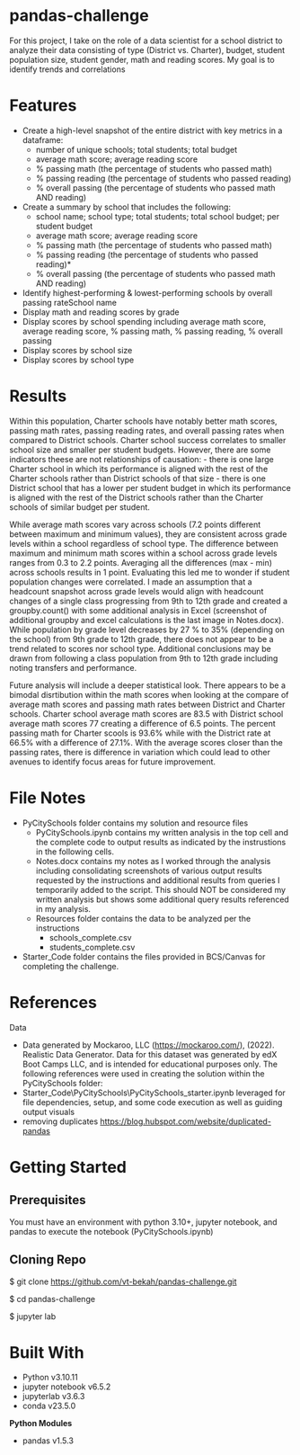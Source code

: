 # pandas-challenge
For this project, I take on the role of a data scientist for a school district to analyze their data consisting of type (District vs. Charter), budget, student population size, student gender, math and reading scores. My goal is to identify trends and correlations

# Features
* Create a high-level snapshot of the entire district with key metrics in a dataframe:
   * number of unique schools; total students; total budget
   * average math score; average reading score
   * % passing math (the percentage of students who passed math)
   * % passing reading (the percentage of students who passed reading)
   * % overall passing (the percentage of students who passed math AND reading)
* Create a summary by school that includes the following:
   * school name; school type; total students; total school budget; per student budget 
   * average math score; average reading score
   * % passing math (the percentage of students who passed math)
   * % passing reading (the percentage of students who passed reading)* 
   * % overall passing (the percentage of students who passed math AND reading)
* Identify highest-performing & lowest-performing schools by overall passing rateSchool name
* Display math and reading scores by grade
* Display scores by school spending including average math score, average reading score, % passing math, % passing reading, % overall passing
* Display scores by school size
* Display scores by school type


# Results
Within this population, Charter schools have notably better math scores, passing math rates, passing reading rates, and overall passing rates when compared to District schools. Charter school success correlates to smaller school size and smaller per student budgets. However, there are some indicators theese are not relationships of causation:
    - there is one large Charter school in which its performance is aligned with the rest of the Charter schools rather than District schools of that size
    - there is one District school that has a lower per student budget in which its performance is aligned with the rest of the District schools rather than the Charter schools of similar budget per student. 

While average math scores vary across schools (7.2 points different between maximum and minimum values), they are consistent across grade levels within a school regardless of school type. The difference between maximum and minimum math scores within a school across grade levels ranges from 0.3 to 2.2 points. Averaging all the differences (max - min) across schools results in 1 point. Evaluating this led me to wonder if student population changes were correlated. I made an assumption that a headcount snapshot across grade levels would align with headcount changes of a single class progressing from 9th to 12th grade and created a groupby.count() with some additional analysis in Excel (screenshot of additional groupby and excel calculations is the last image in Notes.docx). While population by grade level decreases by 27 % to 35% (depending on the school) from 9th grade to 12th grade, there does not appear to be a trend related to scores nor school type. Additional conclusions may be drawn from following a class population from 9th to 12th grade including noting transfers and performance.

Future analysis will include a deeper statistical look. There appears to be a bimodal disrtibution within the math scores when looking at the compare of average math scores and passing math rates between District and Charter schools. Charter school average math scores are 83.5 with District school average math scores 77 creating a difference of 6.5 points. The percent passing math for Charter scools is 93.6% while with the District rate at 66.5% with a difference of 27.1%. With the average scores closer than the passing rates, there is difference in variation which could lead to other avenues to identify focus areas for future improvement.


# File Notes
* PyCitySchools folder contains my solution and resource files
   * PyCitySchools.ipynb contains my written analysis in the top cell and the complete code to output results as indicated by the instrustions in the following cells.
   * Notes.docx contains my notes as I worked through the analysis including consolidating screenshots of various output results requested by the instructions and additional results from queries I temporarily added to the script. This should NOT be considered my written analysis but shows some additional query results referenced in my analysis.
   * Resources folder contains the data to be analyzed per the instructions
     * schools_complete.csv
     * students_complete.csv
* Starter_Code folder contains the files provided in BCS/Canvas for completing the challenge.

    

# References
Data
   * Data generated by Mockaroo, LLC (https://mockaroo.com/), (2022). Realistic Data Generator. Data for this dataset was generated by edX Boot Camps LLC, and is intended for educational purposes only.
The following references were used in creating the solution within the PyCitySchools folder:
 * Starter_Code\PyCitySchools\PyCitySchools_starter.ipynb leveraged for file dependencies, setup, and some code execution as well as guiding output visuals
 * removing duplicates https://blog.hubspot.com/website/duplicated-pandas


# Getting Started

## Prerequisites
You must have an environment with python 3.10+, jupyter notebook, and pandas to execute the notebook (PyCitySchools.ipynb)

## Cloning Repo
$ git clone https://github.com/vt-bekah/pandas-challenge.git

$ cd pandas-challenge

$ jupyter lab

# Built With
* Python v3.10.11
* jupyter notebook v6.5.2
* jupyterlab v3.6.3
* conda v23.5.0

**Python Modules**
* pandas v1.5.3

